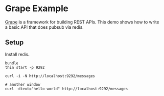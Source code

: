 # Grape Example

[Grape](https://github.com/intridea/grape) is a framework for building
REST APIs. This demo shows how to write a basic API that does pubsub via
redis.

## Setup

Install redis.

```
bundle
thin start -p 9292

curl -i -N http://localhost:9292/messages

# another window
curl -dtext="hello world" http://localhost:9292/messages
```